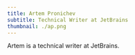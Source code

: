 ```yaml
---
title: Artem Pronichev
subtitle: Technical Writer at JetBrains
thumbnail: ./ap.png
---
```


Artem is a technical writer at JetBrains.

